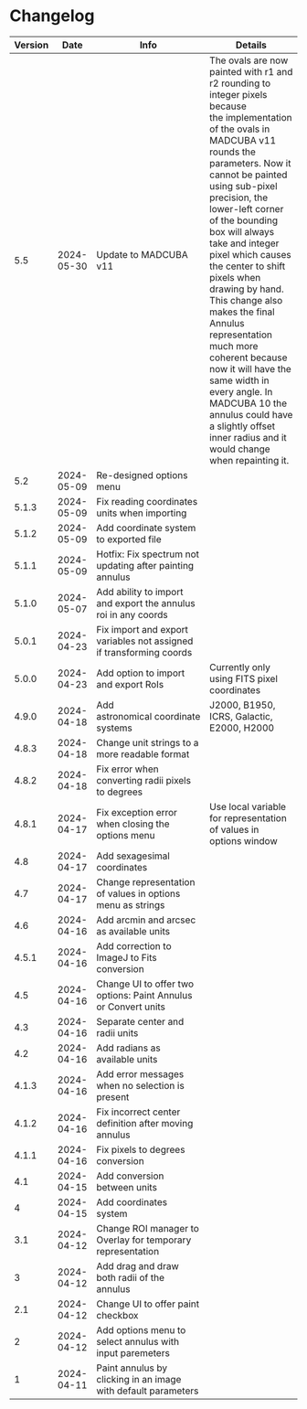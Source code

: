 # Changelog

| Version | Date       | Info                                                                | Details                                                                                                                                                                                                                                                                                                                                                                                                                                                                                                                                                                                            |
| ------- | ---------- | ------------------------------------------------------------------- | -------------------------------------------------------------------------------------------------------------------------------------------------------------------------------------------------------------------------------------------------------------------------------------------------------------------------------------------------------------------------------------------------------------------------------------------------------------------------------------------------------------------------------------------------------------------------------------------------- |
| 5.5     | 2024-05-30 | Update to MADCUBA v11                                               | The ovals are now painted with r1 and r2 rounding to integer pixels because the implementation of the ovals in MADCUBA v11 rounds the parameters. Now it cannot be painted using sub-pixel precision, the lower-left corner of the bounding box will always take and integer pixel which causes the center to shift pixels when drawing by hand. This change also makes the final Annulus representation much more coherent because now it will have the same width in every angle. In MADCUBA 10 the annulus could have a slightly offset inner radius and it would change when repainting it. |
| 5.2     | 2024-05-09 | Re-designed options menu                                            |                                                                                                                                                                                                                                                                                                                                                                                                                                                                                                                                                                                                    |
| 5.1.3   | 2024-05-09 | Fix reading coordinates units when importing                       |                                                                                                                                                                                                                                                                                                                                                                                                                                                                                                                                                                                                    |
| 5.1.2   | 2024-05-09 | Add coordinate system to exported file                              |                                                                                                                                                                                                                                                                                                                                                                                                                                                                                                                                                                                                    |
| 5.1.1   | 2024-05-09 | Hotfix: Fix spectrum not updating after painting annulus            |                                                                                                                                                                                                                                                                                                                                                                                                                                                                                                                                                                                                    |
| 5.1.0   | 2024-05-07 | Add ability to import and export the annulus roi in any coords      |                                                                                                                                                                                                                                                                                                                                                                                                                                                                                                                                                                                                    |
| 5.0.1   | 2024-04-23 | Fix import and export variables not assigned if transforming coords |                                                                                                                                                                                                                                                                                                                                                                                                                                                                                                                                                                                                    |
| 5.0.0   | 2024-04-23 | Add option to import and export RoIs                               | Currently only using FITS pixel coordinates                                                                                                                                                                                                                                                                                                                                                                                                                                                                                                                                                        |
| 4.9.0   | 2024-04-18 | Add astronomical coordinate systems                                | J2000, B1950, ICRS, Galactic, E2000, H2000                                                                                                                                                                                                                                                                                                                                                                                                                                                                                                                                                         |
| 4.8.3   | 2024-04-18 | Change unit strings to a more readable format                       |                                                                                                                                                                                                                                                                                                                                                                                                                                                                                                                                                                                                    |
| 4.8.2   | 2024-04-18 | Fix error when converting radii pixels to degrees                   |                                                                                                                                                                                                                                                                                                                                                                                                                                                                                                                                                                                                    |
| 4.8.1   | 2024-04-17 | Fix exception error when closing the options menu                  | Use local variable for representation of values in options window                                                                                                                                                                                                                                                                                                                                                                                                                                                                                                                                  |
| 4.8     | 2024-04-17 | Add sexagesimal coordinates                                         |                                                                                                                                                                                                                                                                                                                                                                                                                                                                                                                                                                                                    |
| 4.7     | 2024-04-17 | Change representation of values in options menu as strings          |                                                                                                                                                                                                                                                                                                                                                                                                                                                                                                                                                                                                    |
| 4.6     | 2024-04-16 | Add arcmin and arcsec as available units                            |                                                                                                                                                                                                                                                                                                                                                                                                                                                                                                                                                                                                    |
| 4.5.1   | 2024-04-16 | Add correction to ImageJ to Fits conversion                         |                                                                                                                                                                                                                                                                                                                                                                                                                                                                                                                                                                                                    |
| 4.5     | 2024-04-16 | Change UI to offer two options: Paint Annulus or Convert units      |                                                                                                                                                                                                                                                                                                                                                                                                                                                                                                                                                                                                    |
| 4.3     | 2024-04-16 | Separate center and radii units                                     |                                                                                                                                                                                                                                                                                                                                                                                                                                                                                                                                                                                                    |
| 4.2     | 2024-04-16 | Add radians as available units                                      |                                                                                                                                                                                                                                                                                                                                                                                                                                                                                                                                                                                                    |
| 4.1.3   | 2024-04-16 | Add error messages when no selection is present                     |                                                                                                                                                                                                                                                                                                                                                                                                                                                                                                                                                                                                    |
| 4.1.2   | 2024-04-16 | Fix incorrect center definition after moving annulus                |                                                                                                                                                                                                                                                                                                                                                                                                                                                                                                                                                                                                    |
| 4.1.1   | 2024-04-16 | Fix pixels to degrees conversion                                    |                                                                                                                                                                                                                                                                                                                                                                                                                                                                                                                                                                                                    |
| 4.1     | 2024-04-15 | Add conversion between units                                       |                                                                                                                                                                                                                                                                                                                                                                                                                                                                                                                                                                                                    |
| 4       | 2024-04-15 | Add coordinates system                                              |                                                                                                                                                                                                                                                                                                                                                                                                                                                                                                                                                                                                    |
| 3.1     | 2024-04-12 | Change ROI manager to Overlay for temporary representation          |                                                                                                                                                                                                                                                                                                                                                                                                                                                                                                                                                                                                    |
| 3       | 2024-04-12 | Add drag and draw both radii of the annulus                         |                                                                                                                                                                                                                                                                                                                                                                                                                                                                                                                                                                                                    |
| 2.1     | 2024-04-12 | Change UI to offer paint checkbox                                   |                                                                                                                                                                                                                                                                                                                                                                                                                                                                                                                                                                                                    |
| 2       | 2024-04-12 | Add options menu to select annulus with input paremeters            |                                                                                                                                                                                                                                                                                                                                                                                                                                                                                                                                                                                                    |
| 1       | 2024-04-11 | Paint annulus by clicking in an image with default parameters       |                                                                                                                                                                                                                                                                                                                                                                                                                                                                                                                                                                                                    |
